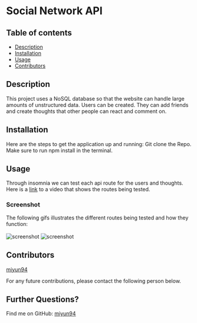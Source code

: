 # Social Network API
  
## Table of contents
- [Description](#Description)
- [Installation](#Installation)
- [Usage](#Usage)
- [Contributors](#Contributors)

## Description
  This project uses a NoSQL database so that the website can handle large amounts of unstructured data. Users can be created. They can add friends and create thoughts that other people can react and comment on. 


## Installation
  Here are the steps to get the application up and running: 
  Git clone the Repo. Make sure to run npm install in the terminal.

## Usage
  Through insomnia we can test each api route for the users and thoughts. Here is a [link](https://youtu.be/8Spwkqa0JCc) to a video that shows the routes being tested. 
  
### Screenshot
  The following gifs illustrates the different routes being tested and how they function: 
  <br/>
  <br/>
  ![screenshot](https://media.giphy.com/media/nRJP4B76i63jndlslP/giphy.gif)
  ![screenshot](https://media.giphy.com/media/Ajp4WKKLz78VROPNa5/giphy.gif)

## Contributors 
  [miyun94](https://github.com/miyun94)

  For any future contributions, please contact the following person below. 

## Further Questions?
  Find me on GitHub: [miyun94](https://github.com/miyun94)
